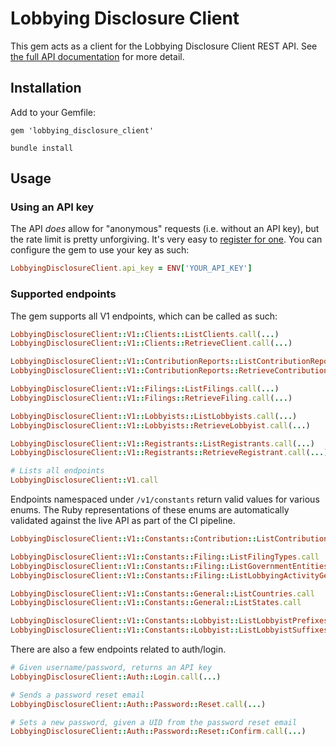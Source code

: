 # Lobbying Disclosure Client

This gem acts as a client for the Lobbying Disclosure Client REST API. See [the full API documentation](https://lda.senate.gov/api/redoc/v1/) for more detail.

## Installation

Add to your Gemfile:

```
gem 'lobbying_disclosure_client'
```

```
bundle install
```

## Usage

### Using an API key

The API _does_ allow for "anonymous" requests (i.e. without an API key), but the rate limit is pretty unforgiving. It's very easy to [register for one](https://lda.senate.gov/api/register/). You can configure the gem to use your key as such:

```ruby
LobbyingDisclosureClient.api_key = ENV['YOUR_API_KEY']
```

### Supported endpoints

The gem supports all V1 endpoints, which can be called as such:

```ruby
LobbyingDisclosureClient::V1::Clients::ListClients.call(...)
LobbyingDisclosureClient::V1::Clients::RetrieveClient.call(...)

LobbyingDisclosureClient::V1::ContributionReports::ListContributionReports.call(...)
LobbyingDisclosureClient::V1::ContributionReports::RetrieveContributionReport.call(...)

LobbyingDisclosureClient::V1::Filings::ListFilings.call(...)
LobbyingDisclosureClient::V1::Filings::RetrieveFiling.call(...)

LobbyingDisclosureClient::V1::Lobbyists::ListLobbyists.call(...)
LobbyingDisclosureClient::V1::Lobbyists::RetrieveLobbyist.call(...)

LobbyingDisclosureClient::V1::Registrants::ListRegistrants.call(...)
LobbyingDisclosureClient::V1::Registrants::RetrieveRegistrant.call(...)

# Lists all endpoints
LobbyingDisclosureClient::V1.call
```

Endpoints namespaced under `/v1/constants` return valid values for various enums. The Ruby representations of these enums are automatically validated against the live API as part of the CI pipeline.

```ruby
LobbyingDisclosureClient::V1::Constants::Contribution::ListContributionItemTypes.call

LobbyingDisclosureClient::V1::Constants::Filing::ListFilingTypes.call
LobbyingDisclosureClient::V1::Constants::Filing::ListGovernmentEntities.call
LobbyingDisclosureClient::V1::Constants::Filing::ListLobbyingActivityGeneralIssues.call

LobbyingDisclosureClient::V1::Constants::General::ListCountries.call
LobbyingDisclosureClient::V1::Constants::General::ListStates.call

LobbyingDisclosureClient::V1::Constants::Lobbyist::ListLobbyistPrefixes.call
LobbyingDisclosureClient::V1::Constants::Lobbyist::ListLobbyistSuffixes.call
```

There are also a few endpoints related to auth/login.

```ruby
# Given username/password, returns an API key
LobbyingDisclosureClient::Auth::Login.call(...)

# Sends a password reset email
LobbyingDisclosureClient::Auth::Password::Reset.call(...)

# Sets a new password, given a UID from the password reset email
LobbyingDisclosureClient::Auth::Password::Reset::Confirm.call(...)
```